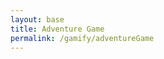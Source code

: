 ```yaml
---
layout: base
title: Adventure Game
permalink: /gamify/adventureGame
---
```


<div id="gameContainer">
    <div id="promptDropDown" class="promptDropDown" style="z-index: 9999"></div>
    <canvas id='gameCanvas'></canvas>
</div>

<script type="module">
    // Adventure Game assets locations
    import Game from "{{site.baseurl}}/assets/js/adventureGame/Game.js";
    import GameLevelWater from "{{site.baseurl}}/assets/js/adventureGame/GameLevelWater.js";
    import GameLevelDesert from "{{site.baseurl}}/assets/js/adventureGame/GameLevelDesert.js";
    import { pythonURI, javaURI, fetchOptions } from '{{site.baseurl}}/assets/js/api/config.js';

    const gameLevelClasses = [GameLevelDesert, GameLevelWater];

    const instructionsStyle = `
        position: fixed;
        top: 50%;
        left: 50%;
        transform: translate(-50%, -50%);
        background: rgba(0, 0, 0, 0.9);
        color: white;
        padding: 30px;
        border-radius: 15px;
        z-index: 1000;
        max-width: 600px;
        width: 90%;
        font-family: 'Press Start 2P', cursive;
        border: 3px solid #f5c207;
        box-shadow: 0 0 20px rgba(245, 194, 7, 0.5);
    `;

    const instructionsHTML = `
        <h2 style="color: #f5c207; margin-bottom: 15px; text-align: center;">Welcome!</h2>
        <div style="margin-bottom: 15px;">
            <h3 style="color: #f5c207;">Controls:</h3>
            <p>• WASD - Move</p>
            <p>• E/U - Interact with NPCs</p>
            <p>• ESC - Exit mini-games</p>
        </div>
        <div style="margin-bottom: 15px;">
            <h3 style="color: #f5c207;">NPCs:</h3>
            <p>• Robot - Meteor Blaster game</p>
            <p>• R2D2 - Star Wars game</p>
            <p>• Tux/Octocat - Quizzes</p>
            <p>• Stock Guy - Stock Market</p>
            <p>• Bitcoin - Casino</p>
        </div>
        <div style="text-align: center;">
            <button id="startGameBtn" style="
                background: #f5c207;
                color: black;
                border: none;
                padding: 8px 16px;
                border-radius: 5px;
                cursor: pointer;
                font-family: 'Press Start 2P', cursive;
                font-size: 12px;
                transition: all 0.3s ease;
            ">Start Game</button>
        </div>
    `;

    // Create the instructions overlay
    const instructionsDiv = document.createElement('div');
    instructionsDiv.setAttribute('id', 'instructionsOverlay');
    instructionsDiv.setAttribute('style', instructionsStyle);
    instructionsDiv.innerHTML = instructionsHTML;
    document.body.appendChild(instructionsDiv);

    // Web Server Environment data
    const environment = {
        path: "{{site.baseurl}}",
        pythonURI: pythonURI,
        javaURI: javaURI,
        fetchOptions: fetchOptions,
        gameContainer: document.getElementById("gameContainer"),
        gameCanvas: document.getElementById("gameCanvas"),
        instructionsStyle: instructionsStyle,
        instructionsHTML: instructionsHTML,
        gameLevelClasses: gameLevelClasses
    };

    // Only launch game after user clicks "Start Game"
    document.getElementById('startGameBtn').addEventListener('click', () => {
        document.body.removeChild(instructionsDiv);
        Game.main(environment);
    });

    // Do NOT auto-launch the game; wait for user to click "Start Game"
</script>
